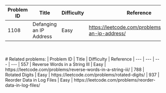 | Problem ID | Title | Difficulty | Reference
| --- | --- | --- | ---
| 1108 | Defanging an IP Address | Easy | https://leetcode.com/problems/defanging-an-ip-address/


<br/>
<br/>
# Related problems:
| Problem ID | Title | Difficulty | Reference
| --- | --- | --- | ---
| 557 | Reverse Words in a String III | Easy | https://leetcode.com/problems/reverse-words-in-a-string-iii/
| 788 | Rotated Digits | Easy | https://leetcode.com/problems/rotated-digits/
| 937 | Reorder Data in Log Files | Easy | https://leetcode.com/problems/reorder-data-in-log-files/
